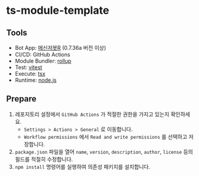 # ts-module-template

## Tools
- Bot App: [메신저봇R](https://github.com/MessengerBotTeam/msgbot-old-release/releases/tag/0.7.36a) (0.7.36a 버전 이상)
- CI/CD: GitHub Actions
- Module Bundler: [rollup](https://rollupjs.org/)
- Test: [vitest](https://vitest.dev/)
- Execute: [tsx](https://tsx.is/)
- Runtime: [node.js](https://nodejs.org/en)

## Prepare
1. 레포지토리 설정에서 `GitHub Actions` 가 적절한 권한을 가지고 있는지 확인하세요.
    - `Settings > Actions > General` 로 이동합니다.
    - `Workflow permissions` 에서 `Read and write permissions` 를 선택하고 저장합니다.
2. `package.json` 파일을 열어 `name`, `version`, `description`, `author`, `license` 등의 필드를 적절히 수정합니다.
3. `npm install` 명령어를 실행하여 의존성 패키지를 설치합니다.